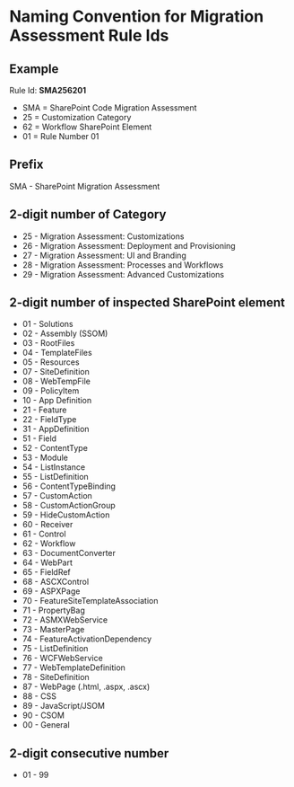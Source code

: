 ﻿Naming Convention for Migration Assessment Rule Ids
===================================================
Example
-------

Rule Id: **SMA256201**

* SMA = SharePoint Code Migration Assessment
* 25 = Customization Category
* 62 = Workflow SharePoint Element
* 01 = Rule Number 01
 
Prefix	
------
SMA - SharePoint Migration Assessment

2-digit number of Category	
--------------------------
* 25 - Migration Assessment: Customizations
* 26 - Migration Assessment: Deployment and Provisioning
* 27 - Migration Assessment: UI and Branding
* 28 - Migration Assessment: Processes and Workflows
* 29 - Migration Assessment: Advanced Customizations

2-digit number of inspected SharePoint element	
----------------------------------------------
* 01 - Solutions
* 02 - Assembly (SSOM)
* 03 - RootFiles
* 04 - TemplateFiles
* 05 - Resources
* 07 - SiteDefinition
* 08 - WebTempFile
* 09 - PolicyItem
* 10 - App Definition
* 21 - Feature
* 22 - FieldType
* 31 - AppDefinition
* 51 - Field
* 52 - ContentType
* 53 - Module
* 54 - ListInstance
* 55 - ListDefinition
* 56 - ContentTypeBinding
* 57 - CustomAction
* 58 - CustomActionGroup
* 59 - HideCustomAction
* 60 - Receiver
* 61 - Control
* 62 - Workflow
* 63 - DocumentConverter
* 64 - WebPart
* 65 - FieldRef
* 68 - ASCXControl
* 69 - ASPXPage
* 70 - FeatureSiteTemplateAssociation
* 71 - PropertyBag
* 72 - ASMXWebService
* 73 - MasterPage
* 74 - FeatureActivationDependency
* 75 - ListDefinition
* 76 - WCFWebService
* 77 - WebTemplateDefinition
* 78 - SiteDefinition
* 87 - WebPage (.html, .aspx, .ascx)
* 88 - CSS
* 89 - JavaScript/JSOM
* 90 - CSOM
* 00 - General

2-digit consecutive number
--------------------------
* 01 - 99 